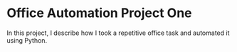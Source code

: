 # Office Automation Project One 

In this project, I describe how I took a repetitive office task and automated it using Python.
